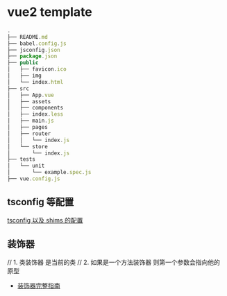 # vue2 template

```js
.
├── README.md
├── babel.config.js
├── jsconfig.json
├── package.json
├── public
│   ├── favicon.ico
│   ├── img
│   └── index.html
├── src
│   ├── App.vue
│   ├── assets
│   ├── components
│   ├── index.less
│   ├── main.js
│   ├── pages
│   ├── router
│   │   └── index.js
│   └── store
│       └── index.js
├── tests
│   └── unit
│       └── example.spec.js
├── vue.config.js
```

## tsconfig 等配置

[tsconfig 以及 shims 的配置](https://vuejs.github.io/vetur/guide/setup.html#project-setup)

## 装饰器

// 1. 类装饰器 是当前的类
// 2. 如果是一个方法装饰器 则第一个参数会指向他的原型

- [装饰器完整指南](https://saul-mirone.github.io/zh-hans/a-complete-guide-to-typescript-decorator/)
